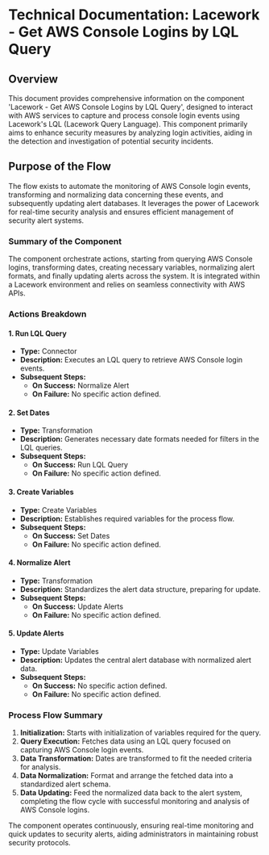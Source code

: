 # Technical Documentation: Lacework - Get AWS Console Logins by LQL Query

## Overview
This document provides comprehensive information on the component 'Lacework - Get AWS Console Logins by LQL Query', designed to interact with AWS services to capture and process console login events using Lacework's LQL (Lacework Query Language). This component primarily aims to enhance security measures by analyzing login activities, aiding in the detection and investigation of potential security incidents.

## Purpose of the Flow
The flow exists to automate the monitoring of AWS Console login events, transforming and normalizing data concerning these events, and subsequently updating alert databases. It leverages the power of Lacework for real-time security analysis and ensures efficient management of security alert systems.

### Summary of the Component
The component orchestrate actions, starting from querying AWS Console logins, transforming dates, creating necessary variables, normalizing alert formats, and finally updating alerts across the system. It is integrated within a Lacework environment and relies on seamless connectivity with AWS APIs.

### Actions Breakdown
#### 1. **Run LQL Query**
   - **Type:** Connector
   - **Description:** Executes an LQL query to retrieve AWS Console login events.
   - **Subsequent Steps:**
     - **On Success:** Normalize Alert
     - **On Failure:** No specific action defined.

#### 2. **Set Dates**
   - **Type:** Transformation
   - **Description:** Generates necessary date formats needed for filters in the LQL queries.
   - **Subsequent Steps:**
     - **On Success:** Run LQL Query
     - **On Failure:** No specific action defined.

#### 3. **Create Variables**
   - **Type:** Create Variables
   - **Description:** Establishes required variables for the process flow.
   - **Subsequent Steps:**
     - **On Success:** Set Dates
     - **On Failure:** No specific action defined.

#### 4. **Normalize Alert**
   - **Type:** Transformation
   - **Description:** Standardizes the alert data structure, preparing for update.
   - **Subsequent Steps:**
     - **On Success:** Update Alerts
     - **On Failure:** No specific action defined.

#### 5. **Update Alerts**
   - **Type:** Update Variables
   - **Description:** Updates the central alert database with normalized alert data.
   - **Subsequent Steps:**
     - **On Success:** No specific action defined.
     - **On Failure:** No specific action defined.

### Process Flow Summary
1. **Initialization:** Starts with initialization of variables required for the query.
2. **Query Execution:** Fetches data using an LQL query focused on capturing AWS Console login events.
3. **Data Transformation:** Dates are transformed to fit the needed criteria for analysis.
4. **Data Normalization:** Format and arrange the fetched data into a standardized alert schema.
5. **Data Updating:** Feed the normalized data back to the alert system, completing the flow cycle with successful monitoring and analysis of AWS Console logins.

The component operates continuously, ensuring real-time monitoring and quick updates to security alerts, aiding administrators in maintaining robust security protocols.

